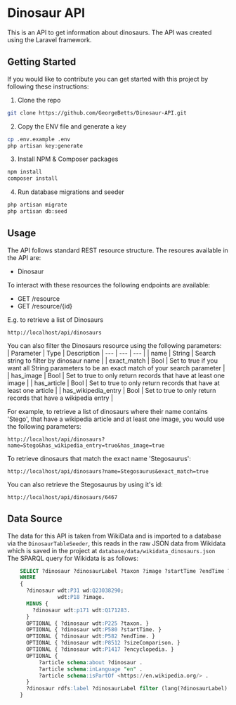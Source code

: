 
# Dinosaur API
This is an API to get information about dinosaurs. The API was created using the Laravel framework.

## Getting Started
If you would like to contribute you can get started with this project by following these instructions:  
1. Clone the repo
```sh
git clone https://github.com/GeorgeBetts/Dinosaur-API.git
```
2. Copy the ENV file and generate a key
```sh
cp .env.example .env
php artisan key:generate
```
3. Install NPM & Composer packages
```sh
npm install
composer install
```
4. Run database migrations and seeder
```sh
php artisan migrate
php artisan db:seed
```

## Usage
The API follows standard REST resource structure. The resoures available in the API are:
* Dinosaur  

To interact with these resources the following endpoints are available:

* GET /resource
* GET /resource/{id}

E.g. to retrieve a list of Dinosaurs
```
http://localhost/api/dinosaurs
```
You can also filter the Dinosaurs resource using the following parameters:  
| Parameter | Type | Description
| --- | --- | --- |
| name | String | Search string to filter by dinosaur name |
| exact_match | Bool | Set to true if you want all String parameters to be an exact match of your search parameter |
| has_image | Bool | Set to true to only return records that have at least one image |
| has_article | Bool | Set to true to only return records that have at least one article |
| has_wikipedia_entry | Bool | Set to true to only return records that have a wikipedia entry |  

For example, to retrieve a list of dinosaurs where their name contains 'Stego', that have a wikipedia article and at least one image, you would use the following parameters:  
```
http://localhost/api/dinosaurs?name=Stego&has_wikipedia_entry=true&has_image=true
```
To retrieve dinosaurs that match the exact name 'Stegosaurus':
```
http://localhost/api/dinosaurs?name=Stegosaurus&exact_match=true
```
You can also retrieve the Stegosaurus by using it's id:
```
http://localhost/api/dinosaurs/6467
```

## Data Source
The data for this API is taken from WikiData and is imported to a database via the `DinosaurTableSeeder`, this reads in the raw JSON data from Wikidata which is saved in the project at `database/data/wikidata_dinosaurs.json`  
The SPARQL query for Wikidata is as follows:

```SQL
    SELECT ?dinosaur ?dinosaurLabel ?taxon ?image ?startTime ?endTime ?gallery ?sizeComparison ?encyclopedia ?article
    WHERE
    {
      ?dinosaur wdt:P31 wd:Q23038290;
                wdt:P18 ?image.
      MINUS {
        ?dinosaur wdt:p171 wdt:Q171283.  
      }
      OPTIONAL { ?dinosaur wdt:P225 ?taxon. }
      OPTIONAL { ?dinosaur wdt:P580 ?startTime. }
      OPTIONAL { ?dinosaur wdt:P582 ?endTime. }
      OPTIONAL { ?dinosaur wdt:P8512 ?sizeComparison. }
      OPTIONAL { ?dinosaur wdt:P1417 ?encyclopedia. }
      OPTIONAL {
          ?article schema:about ?dinosaur .
          ?article schema:inLanguage "en" .
          ?article schema:isPartOf <https://en.wikipedia.org/> .
      }
      ?dinosaur rdfs:label ?dinosaurLabel filter (lang(?dinosaurLabel) = "en") .
    }
```
